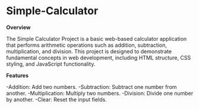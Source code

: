 # Simple-Calculator

**Overview**

The Simple Calculator Project is a basic web-based calculator application that performs arithmetic operations such as addition, subtraction, multiplication, and division. This project is designed to demonstrate fundamental concepts in web development, including HTML structure, CSS styling, and JavaScript functionality.

**Features**

-Addition: Add two numbers.
-Subtraction: Subtract one number from another.
-Multiplication: Multiply two numbers.
-Division: Divide one number by another.
-Clear: Reset the input fields.
